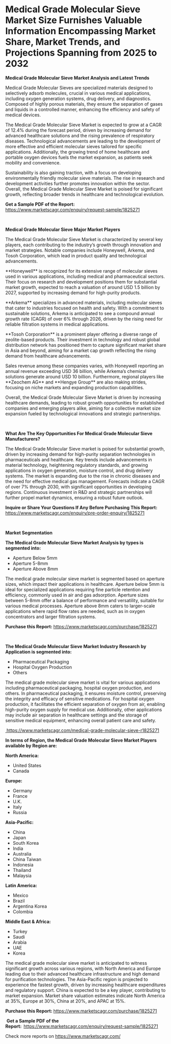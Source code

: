 <p><h1>Medical Grade Molecular Sieve Market Size Furnishes Valuable Information Encompassing Market Share, Market Trends, and Projections Spanning from 2025 to 2032</h1></p><p><strong>Medical Grade Molecular Sieve Market Analysis and Latest Trends</strong></p>
<p><p>Medical Grade Molecular Sieves are specialized materials designed to selectively adsorb molecules, crucial in various medical applications, including oxygen generation systems, drug delivery, and diagnostics. Composed of highly porous materials, they ensure the separation of gases and liquids in a controlled manner, enhancing the efficiency and safety of medical devices.</p><p>The Medical Grade Molecular Sieve Market is expected to grow at a CAGR of 12.4% during the forecast period, driven by increasing demand for advanced healthcare solutions and the rising prevalence of respiratory diseases. Technological advancements are leading to the development of more effective and efficient molecular sieves tailored for specific applications. Additionally, the growing trend of home healthcare and portable oxygen devices fuels the market expansion, as patients seek mobility and convenience.</p><p>Sustainability is also gaining traction, with a focus on developing environmentally friendly molecular sieve materials. The rise in research and development activities further promotes innovation within the sector. Overall, the Medical Grade Molecular Sieve Market is poised for significant growth, reflecting broader trends in healthcare and technological evolution.</p></p>
<p><strong>Get a Sample PDF of the Report:&nbsp;</strong> <a href="https://www.marketscagr.com/enquiry/request-sample/1825271?utm_campaign=2998&utm_medium=2&utm_source=Github&utm_content=ia&utm_term=03042025&utm_id=medical-grade-molecular-sieve">https://www.marketscagr.com/enquiry/request-sample/1825271</a></p>
<p>&nbsp;</p>
<p><strong>Medical Grade Molecular Sieve Major Market Players</strong></p>
<p><p>The Medical Grade Molecular Sieve Market is characterized by several key players, each contributing to the industry’s growth through innovation and market strategies. Notable companies include Honeywell, Arkema, and Tosoh Corporation, which lead in product quality and technological advancements.</p><p>**Honeywell** is recognized for its extensive range of molecular sieves used in various applications, including medical and pharmaceutical sectors. Their focus on research and development positions them for substantial market growth, expected to reach a valuation of around USD 1.5 billion by 2027, supported by increasing demand for high-purity products.</p><p>**Arkema** specializes in advanced materials, including molecular sieves that cater to industries focused on health and safety. With a commitment to sustainable solutions, Arkema is anticipated to see a compound annual growth rate (CAGR) of over 6% through 2026, driven by the rising need for reliable filtration systems in medical applications.</p><p>**Tosoh Corporation** is a prominent player offering a diverse range of zeolite-based products. Their investment in technology and robust global distribution network has positioned them to capture significant market share in Asia and beyond, aiming for a market cap growth reflecting the rising demand from healthcare advancements.</p><p>Sales revenue among these companies varies, with Honeywell reporting an annual revenue exceeding USD 36 billion, while Arkema’s chemical solutions generate around USD 10 billion. Furthermore, regional players like **Zeochem AG** and **Hengye Group** are also making strides, focusing on niche markets and expanding production capabilities.</p><p>Overall, the Medical Grade Molecular Sieve Market is driven by increasing healthcare demands, leading to robust growth opportunities for established companies and emerging players alike, aiming for a collective market size expansion fueled by technological innovations and strategic partnerships.</p></p>
<p>&nbsp;</p>
<p><strong>What Are The Key Opportunities For Medical Grade Molecular Sieve Manufacturers?</strong></p>
<p><p>The Medical Grade Molecular Sieve market is poised for substantial growth, driven by increasing demand for high-purity separation technologies in pharmaceuticals and healthcare. Key trends include advancements in material technology, heightening regulatory standards, and growing applications in oxygen generation, moisture control, and drug delivery systems. The market is expanding due to the rise in chronic diseases and the need for effective medical gas management. Forecasts indicate a CAGR of over 7% through 2030, with significant opportunities in developing regions. Continuous investment in R&D and strategic partnerships will further propel market dynamics, ensuring a robust future outlook.</p></p>
<p><strong>Inquire or Share Your Questions If Any Before Purchasing This Report:</strong> <a href="https://www.marketscagr.com/enquiry/pre-order-enquiry/1825271?utm_campaign=2998&utm_medium=2&utm_source=Github&utm_content=ia&utm_term=03042025&utm_id=medical-grade-molecular-sieve">https://www.marketscagr.com/enquiry/pre-order-enquiry/1825271</a></p>
<p>&nbsp;</p>
<p><strong>Market Segmentation</strong></p>
<p><strong>The Medical Grade Molecular Sieve Market Analysis by types is segmented into:</strong></p>
<p><ul><li>Aperture Below 5mm</li><li>Aperture 5-8mm</li><li>Aperture Above 8mm</li></ul></p>
<p><p>The medical grade molecular sieve market is segmented based on aperture sizes, which impact their applications in healthcare. Aperture below 5mm is ideal for specialized applications requiring fine particle retention and efficiency, commonly used in air and gas adsorption. Aperture sizes between 5-8mm offer a balance of performance and versatility, suitable for various medical processes. Aperture above 8mm caters to larger-scale applications where rapid flow rates are needed, such as in oxygen concentrators and larger filtration systems.</p></p>
<p><strong>Purchase this Report:&nbsp;</strong><a href="https://www.marketscagr.com/purchase/1825271?utm_campaign=2998&utm_medium=2&utm_source=Github&utm_content=ia&utm_term=03042025&utm_id=medical-grade-molecular-sieve">https://www.marketscagr.com/purchase/1825271</a></p>
<p>&nbsp;</p>
<p><strong>The Medical Grade Molecular Sieve Market Industry Research by Application is segmented into:</strong></p>
<p><ul><li>Pharmaceutical Packaging</li><li>Hospital Oxygen Production</li><li>Others</li></ul></p>
<p><p>The medical grade molecular sieve market is vital for various applications including pharmaceutical packaging, hospital oxygen production, and others. In pharmaceutical packaging, it ensures moisture control, preserving the integrity and efficacy of sensitive medications. For hospital oxygen production, it facilitates the efficient separation of oxygen from air, enabling high-purity oxygen supply for medical use. Additionally, other applications may include air separation in healthcare settings and the storage of sensitive medical equipment, enhancing overall patient care and safety.</p></p>
<p><a href="https://www.marketscagr.com/medical-grade-molecular-sieve-r1825271?utm_campaign=2998&utm_medium=2&utm_source=Github&utm_content=ia&utm_term=03042025&utm_id=medical-grade-molecular-sieve">&nbsp;https://www.marketscagr.com/medical-grade-molecular-sieve-r1825271</a></p>
<p><strong>In terms of Region, the Medical Grade Molecular Sieve Market Players available by Region are:</strong></p>
<p>
    <p> <strong> North America: </strong>
        <ul>
            <li>United States</li>
            <li>Canada</li>
        </ul>
        </p> 
    <p> <strong> Europe: </strong>
        <ul>
            <li>Germany</li>
            <li>France</li>
            <li>U.K.</li>
            <li>Italy</li>
            <li>Russia</li>
        </ul>
        </p> 
    <p> <strong> Asia-Pacific: </strong>
        <ul>
            <li>China</li>
            <li>Japan</li>
            <li>South Korea</li>
            <li>India</li>
            <li>Australia</li>
            <li>China Taiwan</li>
            <li>Indonesia</li>
            <li>Thailand</li>
            <li>Malaysia</li>
        </ul>
        </p> 
    <p> <strong> Latin America: </strong>
        <ul>
            <li>Mexico</li>
            <li>Brazil</li>
            <li>Argentina Korea</li>
            <li>Colombia</li>
        </ul>
        </p> 
    <p> <strong> Middle East & Africa: </strong>
        <ul>
            <li>Turkey</li>
            <li>Saudi</li>
            <li>Arabia</li>
            <li>UAE</li>
            <li>Korea</li>
        </ul>
    </p>
    </p>
<p><p>The medical grade molecular sieve market is anticipated to witness significant growth across various regions, with North America and Europe leading due to their advanced healthcare infrastructure and high demand for purification technologies. The Asia-Pacific region is projected to experience the fastest growth, driven by increasing healthcare expenditures and regulatory support. China is expected to be a key player, contributing to market expansion. Market share valuation estimates indicate North America at 35%, Europe at 30%, China at 20%, and APAC at 15%.</p></p>
<p><strong>Purchase this Report: </strong><a href="https://www.marketscagr.com/purchase/1825271?utm_campaign=2998&utm_medium=2&utm_source=Github&utm_content=ia&utm_term=03042025&utm_id=medical-grade-molecular-sieve">https://www.marketscagr.com/purchase/1825271</a></p>
<p>&nbsp;<strong>Get a Sample PDF of the Report:&nbsp;&nbsp;</strong><a href="https://www.marketscagr.com/enquiry/request-sample/1825271?utm_campaign=2998&utm_medium=2&utm_source=Github&utm_content=ia&utm_term=03042025&utm_id=medical-grade-molecular-sieve">https://www.marketscagr.com/enquiry/request-sample/1825271</a></p>
<p><strong></strong></p>
<p>Check more reports on <a href="https://www.marketscagr.com/?utm_campaign=2998&utm_medium=2&utm_source=Github&utm_content=ia&utm_term=03042025&utm_id=medical-grade-molecular-sieve">https://www.marketscagr.com/</a></p>